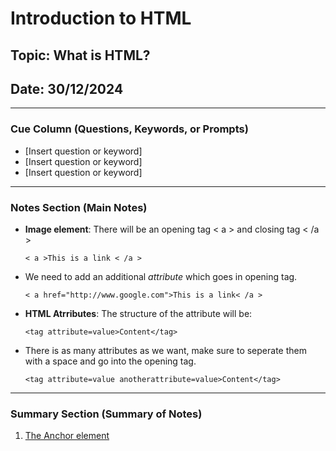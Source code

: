 # Introduction to HTML

## Topic: What is HTML? 

## Date: 30/12/2024 

---

### Cue Column (Questions, Keywords, or Prompts)

- [Insert question or keyword]
- [Insert question or keyword]
- [Insert question or keyword]

---

### Notes Section (Main Notes)

- **Image element**: There will be an opening tag < a > and closing tag < /a >

    ```< a >This is a link < /a >```

- We need to add an additional *attribute* which goes in opening tag.

    ```< a href="http://www.google.com">This is a link< /a >```

- **HTML Atrributes**: The structure of the attribute will be:

    ``` <tag attribute=value>Content</tag> ```

- There is as many attributes as we want, make sure to seperate them with a space and go into the opening tag.

    ``` <tag attribute=value anotherattribute=value>Content</tag> ```


---

### Summary Section (Summary of Notes)
1. [The Anchor element](https://developer.mozilla.org/en-US/docs/Web/HTML/Element/a)


